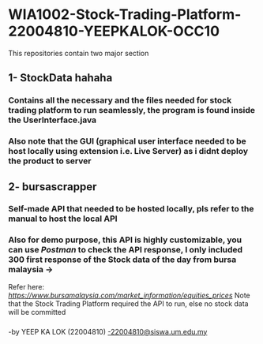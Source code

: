 # WIA1002-Stock-Trading-Platform-22004810-YEEPKALOK-OCC10

This repositories contain two major section
## 1- StockData hahaha 
### Contains all the necessary and the files needed for stock trading platform to run seamlessly, the program is found inside the UserInterface.java
### Also note that the GUI (graphical user interface needed to be host locally using extension i.e. Live Server) as i didnt deploy the product to server
## 2- bursascrapper
### Self-made API that needed to be hosted locally, pls refer to the manual to host the local API
### Also for demo purpose, this API is highly customizable, you can use *Postman* to check the API response, I only included 300 first response of the Stock data of the day from bursa malaysia ->
Refer here: 
*https://www.bursamalaysia.com/market_information/equities_prices*
Note that the Stock Trading Platform required the API to run, else no stock data will be committed
###
-by YEEP KA LOK (22004810)
-22004810@siswa.um.edu.my
